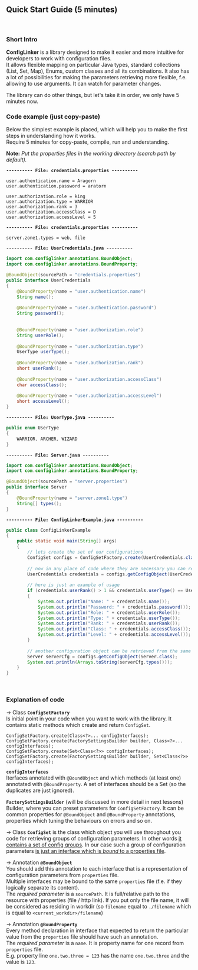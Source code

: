 ## Quick Start Guide (5 minutes)
<br/>

### Short Intro
**ConfigLinker** is a library designed to make it easier and more intuitive for developers to work with configuration files.  
It allows flexible mapping on particular Java types, standard collections (List, Set, Map), Enums, custom classes and all its combinations. It also has a lot of possibilities for making the parameters retrieving more flexible, f.e. allowing to use arguments. It can watch for parameter changes.

The library can do other things, but let's take it in order, we only have 5 minutes now.
<br/>


### Code example (just copy-paste)
Below the simplest example is placed, which will help you to make the first steps in understanding how it works.  
Require 5 minutes for copy-paste, compile, run and understanding.

**Note:** *Put the properties files in the working directory (search path by default).*
<br/>

**`---------- File: credentials.properties ----------`**
```properties
user.authentication.name = Aragorn
user.authentication.password = aratorn

user.authorization.role = king
user.authorization.type = WARRIOR
user.authorization.rank = 3
user.authorization.accessClass = D
user.authorization.accessLevel = 5
```

**`---------- File: credentials.properties ----------`**
```properties
server.zone1.types = web, file

```

**`---------- File: UserCredentials.java ----------`**
```java
import com.configlinker.annotations.BoundObject;
import com.configlinker.annotations.BoundProperty;

@BoundObject(sourcePath = "credentials.properties")
public interface UserCredentials
{
	@BoundProperty(name = "user.authentication.name")
	String name();
	
	@BoundProperty(name = "user.authentication.password")
	String password();
	
	
	@BoundProperty(name = "user.authorization.role")
	String userRole();
	
	@BoundProperty(name = "user.authorization.type")
	UserType userType();
	
	@BoundProperty(name = "user.authorization.rank")
	short userRank();
	
	@BoundProperty(name = "user.authorization.accessClass")
	char accessClass();
	
	@BoundProperty(name = "user.authorization.accessLevel")
	short accessLevel();
}
```

**`---------- File: UserType.java ----------`**
```java
public enum UserType
{
	WARRIOR, ARCHER, WIZARD
}
```

**`---------- File: Server.java ----------`**
```java
import com.configlinker.annotations.BoundObject;
import com.configlinker.annotations.BoundProperty;

@BoundObject(sourcePath = "server.properties")
public interface Server
{
	@BoundProperty(name = "server.zone1.type")
	String[] types();
}
```

**`---------- File: ConfigLinkerExample.java ----------`**
```java
public class ConfigLinkerExample
{
	public static void main(String[] args)
	{
		// lets create the set of our configurations
		ConfigSet configs = ConfigSetFactory.create(UserCredentials.class, Server.class);
		
		// now in any place of code where they are necessary you can retrieve desired configuration objects from the ConfigSet
		UserCredentials credentials = configs.getConfigObject(UserCredentials.class);
		
		// here is just an example of usage
		if (credentials.userRank() > 1 && credentials.userType() == UserType.WARRIOR)
		{
			System.out.println("Name: " + credentials.name());
			System.out.println("Password: " + credentials.password());
			System.out.println("Role: " + credentials.userRole());
			System.out.println("Type: " + credentials.userType());
			System.out.println("Rank: " + credentials.userRank());
			System.out.println("Class: " + credentials.accessClass());
			System.out.println("Level: " + credentials.accessLevel());
		}
		
		// another configuration object can be retrieved from the same ConfigSet
		Server serverCfg = configs.getConfigObject(Server.class);
		System.out.println(Arrays.toString(serverCfg.types()));
	}
}
```
<br/>


### Explanation of code

&rarr; Class **`ConfigSetFactory`**  
Is initial point in your code when you want to work with the library. It contains static methods which create and return `ConfigSet`.  

```
ConfigSetFactory.create(Class<?>... configInterfaces);
ConfigSetFactory.create(FactorySettingsBuilder builder, Class<?>... configInterfaces);
ConfigSetFactory.create(Set<Class<?>> configInterfaces);
ConfigSetFactory.create(FactorySettingsBuilder builder, Set<Class<?>> configInterfaces);
```
**`configInterfaces`**  
Iterfaces annotated with `@BoundObject` and which methods (at least one) annotated with `@BoundProperty`. A set of interfaces should be a Set (so the duplicates are just ignored).
<br/>

**`FactorySettingsBuilder`** (will be discussed in more detail in next lessons)  
Builder, where you can preset parameters for `ConfigSetFactory`. It can be common properties for `@BoundObject` and `@BoundProperty` annotations, properties which tuning the behaviours on errors and so on.
<br/>

&rarr; Class **`ConfigSet`** is the class which object you will use throughout you code for retrieving groups of configuration parameters. In other words <u>it contains a set of config groups</u>. In our case such a group of configuration parameters <u>is just an interface which is *bound* to a properties file</u>.
<br/>

&rarr; Annotation **`@BoundObject`**  
You should add this annotation to each interface that is a representation of configuration parameters from `properties` file.  
Multiple interfaces may be bound to the same `properties` file (f.e. if they logically separate its content).  
The *required parameter* is a `sourcePath`. It is full/relative path to the resource with properties (file / http link). If you put only the file name, it will be considered as residing in workdir (so `filename` equal to `./filename` which is equal to `<current_workdir>/filename`)
<br/>

&rarr; Annotation **`@BoundProperty`**  
Every method declaration in interface that expected to return the particular value from the `properties` file should have such an annotation.  
The *required parameter* is a `name`. It is property name for one record from `properties` file.  
E.g. property line `one.two.three = 123` has the name `one.two.three` and the value is `123`.
<br/>

